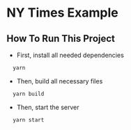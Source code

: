 # NY Times Example

## How To Run This Project

- First, install all needed dependencies
```sh
  yarn
```

- Then, build all necessary files
```sh
  yarn build
```

- Then, start the server 
```sh
  yarn start
```
